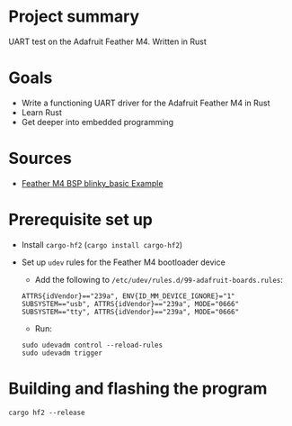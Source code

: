# Project summary
UART test on the Adafruit Feather M4. Written in Rust

# Goals
- Write a functioning UART driver for the Adafruit Feather M4 in Rust
- Learn Rust
- Get deeper into embedded programming

# Sources
- [Feather M4 BSP blinky_basic Example](https://github.com/atsamd-rs/atsamd/blob/master/boards/feather_m4/examples/blinky_basic.rs)

# Prerequisite set up
- Install `cargo-hf2` (`cargo install cargo-hf2`)
- Set up `udev` rules for the Feather M4 bootloader device
    - Add the following to `/etc/udev/rules.d/99-adafruit-boards.rules`:
    ```
    ATTRS{idVendor}=="239a", ENV{ID_MM_DEVICE_IGNORE}="1"
    SUBSYSTEM=="usb", ATTRS{idVendor}=="239a", MODE="0666"
    SUBSYSTEM=="tty", ATTRS{idVendor}=="239a", MODE="0666"
    ```

    - Run:
    ```
    sudo udevadm control --reload-rules
    sudo udevadm trigger
    ```

# Building and flashing the program 
```
cargo hf2 --release
```
